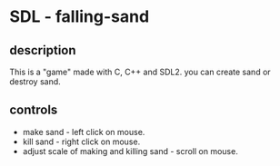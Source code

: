# SDL - falling-sand

## description
This is a "game" made with C, C++ and SDL2. you can create sand or destroy sand.

## controls
- make sand - left click on mouse.
- kill sand - right click on mouse.
- adjust scale of making and killing sand - scroll on mouse.
